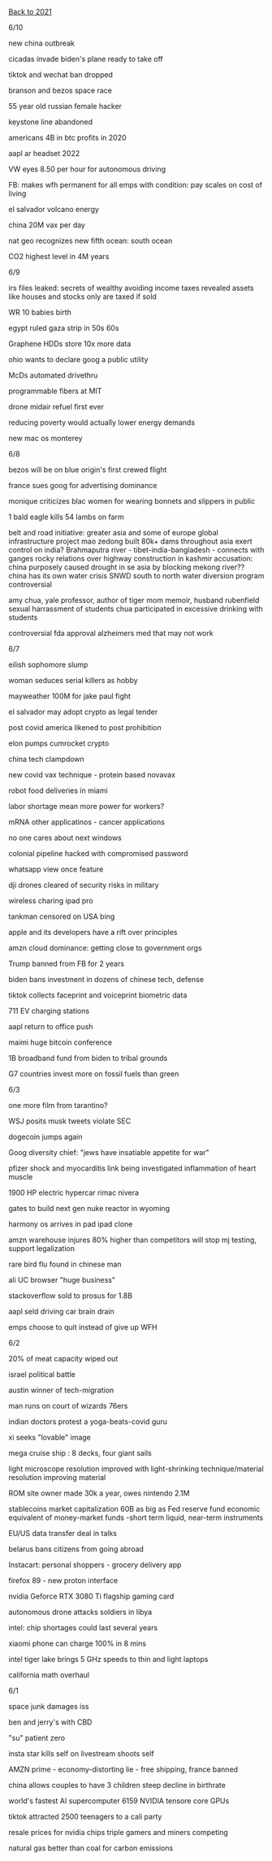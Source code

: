 [Back to 2021](index.md)

6/10

new china outbreak 

cicadas invade biden's plane ready to take off

tiktok and wechat ban dropped

branson and bezos space race

55 year old russian female hacker

keystone line abandoned

americans 4B in btc profits in 2020

aapl ar headset 2022

VW eyes 8.50 per hour for autonomous driving

FB: makes wfh permanent for all emps
with condition: pay scales on cost of living

el salvador volcano energy

china 20M vax per day

nat geo recognizes new fifth ocean: south ocean

CO2 highest level in 4M years

6/9

irs files leaked:
secrets of wealthy avoiding income taxes revealed
assets like houses and stocks only are taxed if sold

WR 10 babies birth

egypt ruled gaza strip in 50s 60s

Graphene HDDs store 10x more data

ohio wants to declare goog a public utility

McDs automated drivethru 

programmable fibers at MIT

drone midair refuel first ever

reducing poverty would actually lower energy demands

new mac os monterey

6/8

bezos will be on blue origin's first crewed flight

france sues goog for advertising dominance

monique criticizes blac women for wearing bonnets and slippers in public 

1 bald eagle kills 54 lambs on farm

belt and road initiative: greater asia and some of europe global infrastructure project 
mao zedong built 80k+ dams throughout asia 
exert control on india?
Brahmaputra river - tibet-india-bangladesh - connects with ganges
rocky relations over highway construction in kashmir
accusation: china purposely caused drought in se asia by blocking mekong river??
china has its own water crisis
SNWD south to north water diversion program controversial

amy chua, yale professor, author of tiger mom memoir, 
husband rubenfield sexual harrassment of students 
chua participated in excessive drinking with students

controversial fda approval 
alzheimers med that may not work

6/7

eilish sophomore slump

woman seduces serial killers as hobby

mayweather 100M for jake paul fight

el salvador may adopt crypto as legal tender

post covid america likened to post prohibition 

elon pumps cumrocket crypto 

china tech clampdown

new covid vax technique - protein based novavax

robot food deliveries in miami 

labor shortage mean more power for workers?

mRNA other applicatinos - cancer applications

no one cares about next windows

colonial pipeline hacked with compromised password

whatsapp view once feature 

dji drones cleared of security risks in military

wireless charing ipad pro 

tankman censored on USA bing

apple and its developers have a rift over principles

amzn cloud dominance: getting close to government orgs

Trump banned from FB for 2 years

biden bans investment in dozens of chinese tech, defense

tiktok collects faceprint and voiceprint biometric data

711 EV charging stations

aapl return to office push 

maimi huge bitcoin conference 

1B broadband fund from biden to tribal grounds

G7 countries invest more on fossil fuels than green 

6/3

one more film from tarantino?

WSJ posits musk tweets violate SEC

dogecoin jumps again

Goog diversity chief: "jews have insatiable appetite for war"

pfizer shock and myocarditis link being investigated
inflammation of heart muscle 

1900 HP electric hypercar
rimac nivera 

gates to build next gen nuke reactor in wyoming

harmony os arrives in pad 
ipad clone 

amzn warehouse injures 80% higher than competitors 
will stop mj testing, support legalization

rare bird flu found in chinese man

ali UC browser "huge business"

stackoverflow sold to prosus for 1.8B

aapl seld driving car brain drain 

emps choose to quit instead of give up WFH

6/2

20% of meat capacity wiped out

israel political battle 

austin winner of tech-migration

man runs on court of wizards 76ers 

indian doctors protest a yoga-beats-covid guru 

xi seeks "lovable" image

mega cruise ship : 8 decks, four giant sails

light microscope resolution improved with light-shrinking technique/material 
resolution improving material 

ROM site owner made 30k a year, owes nintendo 2.1M

stablecoins market capitalization 60B as big as Fed reserve fund
economic equivalent of money-market funds -short term liquid, near-term instruments

EU/US data transfer deal in talks

belarus bans citizens from going abroad 

Instacart:  personal shoppers - grocery delivery app

firefox 89 - new proton interface 

nvidia Geforce RTX 3080 Ti flagship gaming card

autonomous drone attacks soldiers in libya 

intel: chip shortages could last several years 

xiaomi phone can charge 100% in 8 mins 

intel tiger lake brings 5 GHz speeds to thin and light laptops 

california math overhaul 

6/1

space junk damages iss

ben and jerry's with CBD

"su" patient zero 

insta star kills self on livestream
shoots self

AMZN prime - economy-distorting lie - free shipping, france banned

china allows couples to have 3 children 
steep decline in birthrate 

world's fastest AI supercomputer 6159 NVIDIA tensore core GPUs

tiktok attracted 2500 teenagers to a cali party 

resale prices for nvidia chips triple 
gamers and miners competing 

natural gas better than coal for carbon emissions
